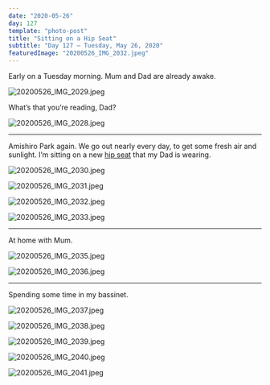 ```yaml
---
date: "2020-05-26"
day: 127
template: "photo-post"
title: "Sitting on a Hip Seat"
subtitle: "Day 127 – Tuesday, May 26, 2020"
featuredImage: "20200526_IMG_2032.jpeg"
---
```


Early on a Tuesday morning. Mum and Dad are already awake.

![20200526_IMG_2029.jpeg](20200526_IMG_2029.jpeg)

What’s that you’re reading, Dad?

![20200526_IMG_2028.jpeg](20200526_IMG_2028.jpeg)

<hr />

Amishiro Park again. We go out nearly every day, to get some fresh air and sunlight. I’m sitting on a new <a href="https://tushbaby.com/">hip seat</a> that my Dad is wearing.

![20200526_IMG_2030.jpeg](20200526_IMG_2030.jpeg)

![20200526_IMG_2031.jpeg](20200526_IMG_2031.jpeg)

![20200526_IMG_2032.jpeg](20200526_IMG_2032.jpeg)

![20200526_IMG_2033.jpeg](20200526_IMG_2033.jpeg)

<hr />

At home with Mum.

![20200526_IMG_2035.jpeg](20200526_IMG_2035.jpeg)

![20200526_IMG_2036.jpeg](20200526_IMG_2036.jpeg)

<hr />

Spending some time in my bassinet.

![20200526_IMG_2037.jpeg](20200526_IMG_2037.jpeg)

![20200526_IMG_2038.jpeg](20200526_IMG_2038.jpeg)

![20200526_IMG_2039.jpeg](20200526_IMG_2039.jpeg)

![20200526_IMG_2040.jpeg](20200526_IMG_2040.jpeg)

![20200526_IMG_2041.jpeg](20200526_IMG_2041.jpeg)
